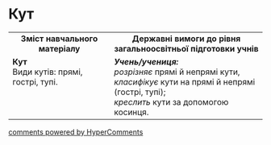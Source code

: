 <div id="hypercomments_widget" class="js-hypercomments-widget invisible"></div>

# Кут
<table>
  <tr>
    <td width="40%" align="center"><b>Зміст навчального матеріалу<b></td>
    <td width="60%" align="center"><b>Державні вимоги до рівня загальноосвітньої підготовки учнів</b></td>
  </tr>
  <tr>
    <td width="40%" style="vertical-align:top !important;"><b>Кут</b><br>
Види кутів: прямі, гострі, тупі. </td>
    <td width="60%" style="vertical-align:top !important;"><i><b>Учень/учениця:</b></i><br>
<i>розрізняє</i> прямі й непрямі кути, <i>класифікує</i> кути на прямі й непрямі (гострі, тупі);<br>
<i>креслить</i> кути за допомогою косинця.<br></td>
  </tr>
</table>

<div class="js-hypercomments-container">
    <a href="http://hypercomments.com" class="hc-link" title="comments widget">comments powered by HyperComments</a>
</div>
